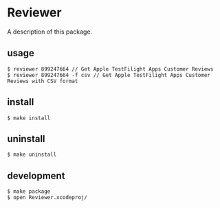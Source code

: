 # Reviewer

A description of this package.

## usage
```
$ reviewer 899247664 // Get Apple TestFilight Apps Customer Reviews
$ reviewer 899247664 -f csv // Get Apple TestFilight Apps Customer Reviews with CSV format
```

## install
```
$ make install
```

## uninstall
```
$ make uninstall
```

## development
```
$ make package
$ open Reviewer.xcodeproj/
```
